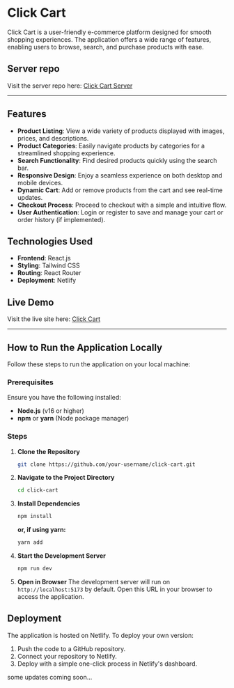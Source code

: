 # Click Cart

Click Cart is a user-friendly e-commerce platform designed for smooth shopping experiences. The application offers a wide range of features, enabling users to browse, search, and purchase products with ease.

## Server repo

Visit the server repo here: [Click Cart Server](https://github.com/Merajul09/ClickCart-server)

---

## Features

- **Product Listing**: View a wide variety of products displayed with images, prices, and descriptions.
- **Product Categories**: Easily navigate products by categories for a streamlined shopping experience.
- **Search Functionality**: Find desired products quickly using the search bar.
- **Responsive Design**: Enjoy a seamless experience on both desktop and mobile devices.
- **Dynamic Cart**: Add or remove products from the cart and see real-time updates.
- **Checkout Process**: Proceed to checkout with a simple and intuitive flow.
- **User Authentication**: Login or register to save and manage your cart or order history (if implemented).

## Technologies Used

- **Frontend**: React.js
- **Styling**: Tailwind CSS
- **Routing**: React Router
- **Deployment**: Netlify

## Live Demo

Visit the live site here: [Click Cart](https://click-cart-bd.netlify.app)

---

## How to Run the Application Locally

Follow these steps to run the application on your local machine:

### Prerequisites

Ensure you have the following installed:

- **Node.js** (v16 or higher)
- **npm** or **yarn** (Node package manager)

### Steps

1. **Clone the Repository**
   ```bash
   git clone https://github.com/your-username/click-cart.git
   ```
2. **Navigate to the Project Directory**
   ```bash
   cd click-cart
   ```
3. **Install Dependencies**
   ```bash
   npm install
   ```
   **or, if using yarn:**
   ```bash
   yarn add
   ```
4. **Start the Development Server**
   ```bash
   npm run dev
   ```
5. **Open in Browser**
   The development server will run on `http://localhost:5173` by default. Open this URL in your browser to access the application.

## Deployment

The application is hosted on Netlify. To deploy your own version:

1. Push the code to a GitHub repository.
2. Connect your repository to Netlify.
3. Deploy with a simple one-click process in Netlify's dashboard.

some updates coming soon...
